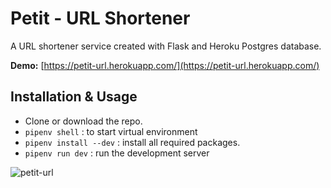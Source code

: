 # Petit - URL Shortener 

A URL shortener service created with Flask and Heroku Postgres database.

**Demo:** [https://petit-url.herokuapp.com/](https://petit-url.herokuapp.com/)

## Installation & Usage 

- Clone or download the repo.
- `pipenv shell` : to start virtual environment 
- `pipenv install --dev`  : install all required packages.
- `pipenv run dev` : run the development server




![petit-url](https://user-images.githubusercontent.com/88780435/191848989-693f6fcf-2bbe-4a79-a293-f04c4c695497.gif)

